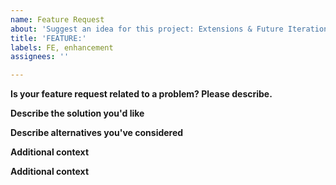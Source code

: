 ```yaml
---
name: Feature Request
about: 'Suggest an idea for this project: Extensions & Future Iterations'
title: 'FEATURE:'
labels: FE, enhancement
assignees: ''

---
```


**Is your feature request related to a problem? Please describe.**
<!---A clear and concise description of what the problem is. Ex. I'm always frustrated when [...]--->



**Describe the solution you'd like**
<!---A clear and concise description of what you want to happen.--->



**Describe alternatives you've considered**
<!---A clear and concise description of any alternative solutions or features you've considered.--->



**Additional context**
<!---Add any other context or screenshots about the feature request here.--->



**Additional context**
<!---Add any other context or screenshots about the feature request here.--->

